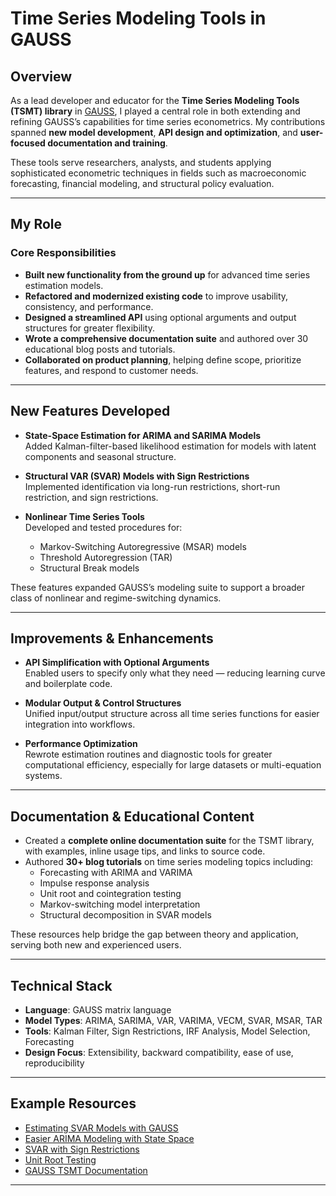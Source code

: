 # Time Series Modeling Tools in GAUSS

## Overview

As a lead developer and educator for the **Time Series Modeling Tools (TSMT) library** in [GAUSS](https://www.aptech.com/), I played a central role in both extending and refining GAUSS’s capabilities for time series econometrics. My contributions spanned **new model development**, **API design and optimization**, and **user-focused documentation and training**.

These tools serve researchers, analysts, and students applying sophisticated econometric techniques in fields such as macroeconomic forecasting, financial modeling, and structural policy evaluation.

---

## My Role

### Core Responsibilities

- **Built new functionality from the ground up** for advanced time series estimation models.
- **Refactored and modernized existing code** to improve usability, consistency, and performance.
- **Designed a streamlined API** using optional arguments and output structures for greater flexibility.
- **Wrote a comprehensive documentation suite** and authored over 30 educational blog posts and tutorials.
- **Collaborated on product planning**, helping define scope, prioritize features, and respond to customer needs.

---

## New Features Developed

- **State-Space Estimation for ARIMA and SARIMA Models**  
  Added Kalman-filter-based likelihood estimation for models with latent components and seasonal structure.

- **Structural VAR (SVAR) Models with Sign Restrictions**  
  Implemented identification via long-run restrictions, short-run restriction, and sign restrictions.

- **Nonlinear Time Series Tools**  
  Developed and tested procedures for:
  - Markov-Switching Autoregressive (MSAR) models
  - Threshold Autoregression (TAR)
  - Structural Break models

These features expanded GAUSS’s modeling suite to support a broader class of nonlinear and regime-switching dynamics.

---

## Improvements & Enhancements

- **API Simplification with Optional Arguments**  
  Enabled users to specify only what they need — reducing learning curve and boilerplate code.

- **Modular Output & Control Structures**  
  Unified input/output structure across all time series functions for easier integration into workflows.

- **Performance Optimization**  
  Rewrote estimation routines and diagnostic tools for greater computational efficiency, especially for large datasets or multi-equation systems.

---

## Documentation & Educational Content

- Created a **complete online documentation suite** for the TSMT library, with examples, inline usage tips, and links to source code.
- Authored **30+ blog tutorials** on time series modeling topics including:
  - Forecasting with ARIMA and VARIMA
  - Impulse response analysis
  - Unit root and cointegration testing
  - Markov-switching model interpretation
  - Structural decomposition in SVAR models

These resources help bridge the gap between theory and application, serving both new and experienced users.

---

## Technical Stack

- **Language**: GAUSS matrix language  
- **Model Types**: ARIMA, SARIMA, VAR, VARIMA, VECM, SVAR, MSAR, TAR  
- **Tools**: Kalman Filter, Sign Restrictions, IRF Analysis, Model Selection, Forecasting  
- **Design Focus**: Extensibility, backward compatibility, ease of use, reproducibility

---

## Example Resources

- [Estimating SVAR Models with GAUSS](https://www.aptech.com/blog/estimating-svar-models-with-gauss/)
- [Easier ARIMA Modeling with State Space](https://www.aptech.com/blog/easier-arima-modeling-with-state-space-revisiting-inflation-modeling-using-tsmt-4-0/)
- [SVAR with Sign Restrictions](https://www.aptech.com/blog/sign-restricted-svar-in-gauss/)
- [Unit Root Testing](https://www.aptech.com/why-gauss-for-unit-root-testing/)
- [GAUSS TSMT Documentation](https://docs.aptech.com/gauss/tsmt/index.html)


---

